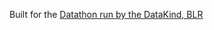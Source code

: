 Built for the [Datathon run by the DataKind, BLR](https://www.meetup.com/DataKind-Bangalore/events/245799969/#) 
